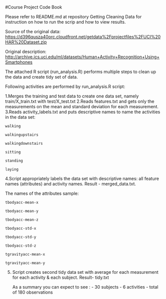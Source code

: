 #Course Project Code Book

Please refer to README.md at repository Getting Cleaning Data  for instruction on how to run the scrip and how to view results.

Source of the original data: https://d396qusza40orc.cloudfront.net/getdata%2Fprojectfiles%2FUCI%20HAR%20Dataset.zip

Original description: http://archive.ics.uci.edu/ml/datasets/Human+Activity+Recognition+Using+Smartphones

The attached R script (run_analysis.R) performs multiple steps to clean up the data and create tidy set of data.

Following activities are performed by run_analysis.R script:

1.Merges the training and test data to create one data set, namely train/X_train.txt with test/X_test.txt
2.Reads features.txt and gets only the measurements on the mean and standard deviation for each measurement.
3.Reads activity_labels.txt and puts descriptive names to name the activities in the data set:
    
    walking

    walkingupstairs

    walkingdownstairs

    sitting

    standing

    laying

    
4.Script appropriately labels the data set with descriptive names: 
    all feature names (attributes) and activity names.
    Result - merged_data.txt.

  The names of the attributes sample:

    tbodyacc-mean-x 

    tbodyacc-mean-y 

    tbodyacc-mean-z 

    tbodyacc-std-x 

    tbodyacc-std-y 

    tbodyacc-std-z 

    tgravityacc-mean-x 

    tgravityacc-mean-y

5. Script creates second tidy data set with average for each measurement for each activity & each subject. 
    Result- tidy.txt


     As a summary you can expect to see :
                - 30 subjects 
                -  6 activities
                -  total of 180 observations 
